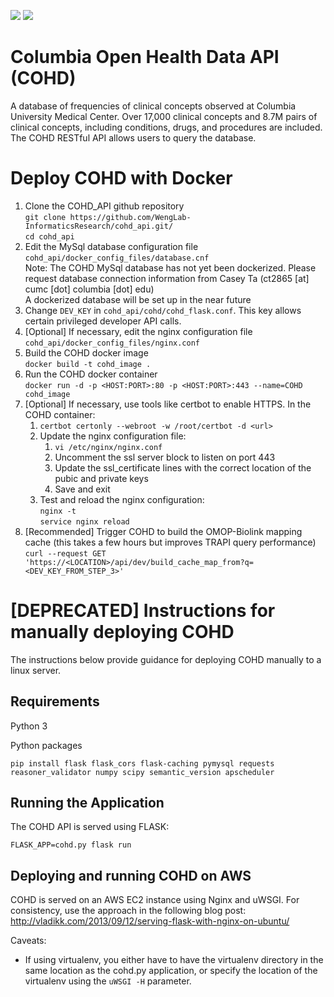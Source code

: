 ![](https://github.com/WengLab-InformaticsResearch/cohd_api/workflows/COHD%20API%20Continuous%20Integration%20Workflow/badge.svg)
![](https://github.com/WengLab-InformaticsResearch/cohd_api/workflows/COHD%20API%20Monitoring%20Workflow/badge.svg)

# Columbia Open Health Data API (COHD)
A database of frequencies of clinical concepts observed at Columbia University Medical Center. Over 17,000 clinical concepts and 8.7M pairs of clinical concepts, including conditions, drugs, and procedures are included. The COHD RESTful API allows users to query the database. 

# Deploy COHD with Docker

1.  Clone the COHD_API github repository  
    `git clone https://github.com/WengLab-InformaticsResearch/cohd_api.git/`  
    `cd cohd_api`
1.  Edit the MySql database configuration file `cohd_api/docker_config_files/database.cnf`  
    Note: The COHD MySql database has not yet been dockerized. Please request database
    connection information from Casey Ta (ct2865 [at] cumc [dot] columbia [dot] edu)  
    A dockerized database will be set up in the near future
1.  Change `DEV_KEY` in `cohd_api/cohd/cohd_flask.conf`. This key allows certain privileged developer API calls.
1.  [Optional] If necessary, edit the nginx configuration file `cohd_api/docker_config_files/nginx.conf`
1.  Build the COHD docker image  
    `docker build -t cohd_image .`
1.  Run the COHD docker container  
    `docker run -d -p <HOST:PORT>:80 -p <HOST:PORT>:443 --name=COHD cohd_image`
1.  [Optional] If necessary, use tools like certbot to enable HTTPS. In the COHD container:
    1.  `certbot certonly --webroot -w /root/certbot -d <url>`
    1.  Update the nginx configuration file: 
        1.  `vi /etc/nginx/nginx.conf`
        1.  Uncomment the ssl server block to listen on port 443
        1.  Update the ssl_certificate lines with the correct location of the pubic and private keys
        1.  Save and exit
    1.  Test and reload the nginx configuration:  
        `nginx -t`  
        `service nginx reload`
1.  [Recommended] Trigger COHD to build the OMOP-Biolink mapping cache 
    (this takes a few hours but improves TRAPI query performance)  
    `curl --request GET 'https://<LOCATION>/api/dev/build_cache_map_from?q=<DEV_KEY_FROM_STEP_3>'`


# [DEPRECATED] Instructions for manually deploying COHD 

The instructions below provide guidance for deploying COHD manually to a linux server.

## Requirements

Python 3

Python packages
```
pip install flask flask_cors flask-caching pymysql requests reasoner_validator numpy scipy semantic_version apscheduler
```

## Running the Application

The COHD API is served using FLASK:

```
FLASK_APP=cohd.py flask run
```

## Deploying and running COHD on AWS
COHD is served on an AWS EC2 instance using Nginx and uWSGI. For consistency, use the approach in the following blog post: http://vladikk.com/2013/09/12/serving-flask-with-nginx-on-ubuntu/

Caveats:

- If using virtualenv, you either have to have the virtualenv directory in the same location as the cohd.py application, or specify the location of the virtualenv using the `uWSGI -H` parameter.

